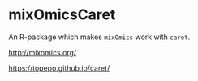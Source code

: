 # mixOmicsCaret

An R-package which makes `mixOmics` work with `caret`.

http://mixomics.org/ 

https://topepo.github.io/caret/
